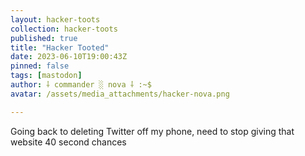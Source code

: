 ```yaml
---
layout: hacker-toots
collection: hacker-toots
published: true
title: "Hacker Tooted"
date: 2023-06-10T19:00:43Z
pinned: false
tags: [mastodon]
author: ⸸ commander ░ nova ⸸ :~$
avatar: /assets/media_attachments/hacker-nova.png

---
```


<p>Going back to deleting Twitter off my phone, need to stop giving that website 40 second chances</p>



